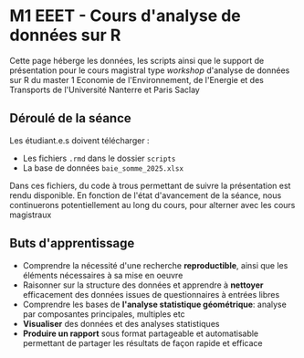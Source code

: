 # M1 EEET - Cours d'analyse de données sur R 

Cette page héberge les données, les scripts ainsi que le support de présentation pour le cours magistral type *workshop* d'analyse de données sur R du master 1 Economie de l'Environnement, de l'Energie et des Transports de l'Université Nanterre et Paris Saclay

## Déroulé de la séance

Les étudiant.e.s doivent télécharger :
- Les fichiers `.rmd` dans le dossier `scripts`
- La base de données `baie_somme_2025.xlsx`

Dans ces fichiers, du code à trous permettant de suivre la présentation est rendu disponible. En fonction de l'état d'avancement de la séance, nous continuerons potentiellement au long du cours, pour alterner avec les cours magistraux

## Buts d'apprentissage 

- Comprendre la nécessité d'une recherche **reproductible**, ainsi que les éléments nécessaires à sa mise en oeuvre
- Raisonner sur la structure des données et apprendre à **nettoyer** efficacement des données issues de questionnaires à entrées libres
- Comprendre les bases de **l'analyse statistique géométrique**: analyse par composantes principales, multiples etc
- **Visualiser** des données et des analyses statistiques
- **Produire un rapport** sous format partageable et automatisable permettant de partager les résultats de façon rapide et efficace
